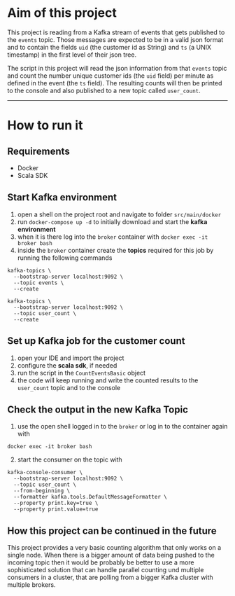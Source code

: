 # Aim of this project

This project is reading from a Kafka stream of events that gets published to the `events` topic. Those messages are expected to be in a valid json format and to contain the fields `uid` (the customer id as String) and `ts` (a UNIX timestamp) in the first level of their json tree.

The script in this project will read the json information from that `events` topic and count the number unique customer ids (the `uid` field) per minute as defined in the event (the `ts` field). The resulting counts will then be printed to the console and also published to a new topic called `user_count`. 


---
# How to run it

## Requirements

* Docker
* Scala SDK

## Start Kafka environment
1. open a shell on the project root and navigate to folder `src/main/docker`
2. run `docker-compose up -d` to initially download and start the **kafka environment**
3. when it is there log into the `broker` container with `docker exec -it broker bash`
4. inside the `broker` container create the **topics** required for this job by running the following commands
```
kafka-topics \
  --bootstrap-server localhost:9092 \
  --topic events \
  --create

kafka-topics \
  --bootstrap-server localhost:9092 \
  --topic user_count \
  --create
```

## Set up Kafka job for the customer count
1. open your IDE and import the project
2. configure the **scala sdk**, if needed
3. run the script in the `CountEventsBasic` object
4. the code will keep running and write the counted results to the `user_count` topic and to the console

## Check the output in the new Kafka Topic
1. use the open shell logged in to the `broker` or log in to the container again with 
```
docker exec -it broker bash
```
2. start the consumer on the topic with
```
kafka-console-consumer \
  --bootstrap-server localhost:9092 \
  --topic user_count \
  --from-beginning \
  --formatter kafka.tools.DefaultMessageFormatter \
  --property print.key=true \
  --property print.value=true
```

## How this project can be continued in the future

This project provides a very basic counting algorithm that only works on a single node. When there is a bigger amount of data being pushed to the incoming topic then it would be probably be better to use a more sophisticated solution that can handle parallel counting und multiple consumers in a cluster, that are polling from a bigger Kafka cluster with multiple brokers.
